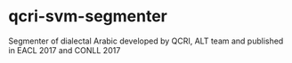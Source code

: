 # qcri-svm-segmenter
Segmenter of dialectal Arabic developed by QCRI, ALT team and published in EACL 2017 and CONLL 2017
